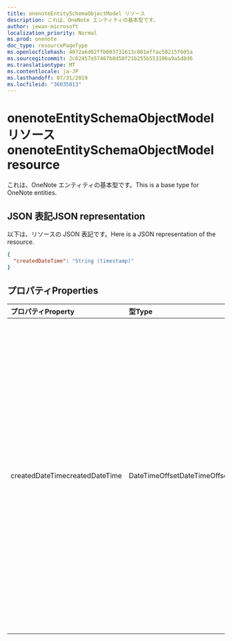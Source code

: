 ```yaml
---
title: onenoteEntitySchemaObjectModel リソース
description: これは、OneNote エンティティの基本型です。
author: jewan-microsoft
localization_priority: Normal
ms.prod: onenote
doc_type: resourcePageType
ms.openlocfilehash: 4072a6d02ffb003731613c081effac50215f605a
ms.sourcegitcommit: 2c62457e57467b8d50f21b255b553106a9a5d8d6
ms.translationtype: MT
ms.contentlocale: ja-JP
ms.lasthandoff: 07/31/2019
ms.locfileid: "36035813"
---
```

# <a name="onenoteentityschemaobjectmodel-resource"></a><span data-ttu-id="7010f-103">onenoteEntitySchemaObjectModel リソース</span><span class="sxs-lookup"><span data-stu-id="7010f-103">onenoteEntitySchemaObjectModel resource</span></span>

<span data-ttu-id="7010f-104">これは、OneNote エンティティの基本型です。</span><span class="sxs-lookup"><span data-stu-id="7010f-104">This is a base type for OneNote entities.</span></span>

## <a name="json-representation"></a><span data-ttu-id="7010f-105">JSON 表記</span><span class="sxs-lookup"><span data-stu-id="7010f-105">JSON representation</span></span>

<span data-ttu-id="7010f-106">以下は、リソースの JSON 表記です。</span><span class="sxs-lookup"><span data-stu-id="7010f-106">Here is a JSON representation of the resource.</span></span>

<!-- {
  "blockType": "resource",
  "abstract": true,
  "baseType": "microsoft.graph.onenoteEntityBaseModel",
  "optionalProperties": [
    "self"
  ],
  "@odata.type": "microsoft.graph.onenoteEntitySchemaObjectModel"
}-->

```json
{
  "createdDateTime": "String (timestamp)"
}

```
## <a name="properties"></a><span data-ttu-id="7010f-107">プロパティ</span><span class="sxs-lookup"><span data-stu-id="7010f-107">Properties</span></span>
| <span data-ttu-id="7010f-108">プロパティ</span><span class="sxs-lookup"><span data-stu-id="7010f-108">Property</span></span>     | <span data-ttu-id="7010f-109">型</span><span class="sxs-lookup"><span data-stu-id="7010f-109">Type</span></span>   |<span data-ttu-id="7010f-110">説明</span><span class="sxs-lookup"><span data-stu-id="7010f-110">Description</span></span>|
|:---------------|:--------|:----------|
|<span data-ttu-id="7010f-111">createdDateTime</span><span class="sxs-lookup"><span data-stu-id="7010f-111">createdDateTime</span></span>|<span data-ttu-id="7010f-112">DateTimeOffset</span><span class="sxs-lookup"><span data-stu-id="7010f-112">DateTimeOffset</span></span>|<span data-ttu-id="7010f-113">ページが作成された日時。</span><span class="sxs-lookup"><span data-stu-id="7010f-113">The date and time when the page was created.</span></span> <span data-ttu-id="7010f-114">Timestamp は、ISO 8601 形式を使用した日付と時刻の情報を表し、必ず UTC 時間です。</span><span class="sxs-lookup"><span data-stu-id="7010f-114">The timestamp represents date and time information using ISO 8601 format and is always in UTC time.</span></span> <span data-ttu-id="7010f-115">たとえば、2014 年 1 月 1 日午前 0 時 (UTC) は、次のようになります。`'2014-01-01T00:00:00Z'`</span><span class="sxs-lookup"><span data-stu-id="7010f-115">For example, midnight UTC on Jan 1, 2014 would look like this: `'2014-01-01T00:00:00Z'`.</span></span> <span data-ttu-id="7010f-116">読み取り専用です。</span><span class="sxs-lookup"><span data-stu-id="7010f-116">Read-only.</span></span>|

<!-- uuid: bfb567de-2a2a-4b81-bf47-a55626a0c166
2015-10-25 14:57:30 UTC -->
<!-- {
  "type": "#page.annotation",
  "description": "page resource",
  "keywords": "",
  "section": "documentation",
  "tocPath": ""
}-->
